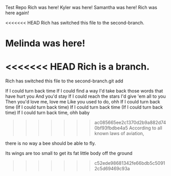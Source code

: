 Test Repo Rich was here!
Kyler was here!
Samantha was here!
Rich was here again!

<<<<<<< HEAD
Rich has switched this file to the second-branch.

Melinda was here!
=======
<<<<<<< HEAD
Rich is a branch.
=======
Rich has switched this file to the second-branch.git add





If I could turn back time
If I could find a way
I'd take back those words that have hurt you
And you'd stay
If I could reach the stars
I'd give 'em all to you
Then you'd love me, love me
Like you used to do, ohh
If I could turn back time
(If I could turn back time)
If I could turn back time
(If I could turn back time)
If I could turn back time, ohh baby
>>>>>>> ac085665ee2c1370d2b9a882d740bf93fbdbe4a5
According to all known laws
of aviation,

  
there is no way a bee
should be able to fly.

  
Its wings are too small to get
its fat little body off the ground
>>>>>>> c52ede98681342fe66bdb5c50912c5d69469c93a
